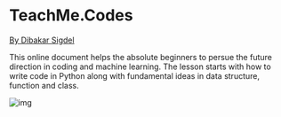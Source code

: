 # TeachMe.Codes

[By Dibakar Sigdel](https://vasuji.github.io)

This online document helps the absolute beginners to persue the future direction in coding and machine learning. The lesson starts with how to write code in Python along with fundamental ideas in data structure, function and class.

![img](https://teachmeuk.co.uk/wp-content/uploads/2017/10/teach-me-facebook-cover.png)
        
